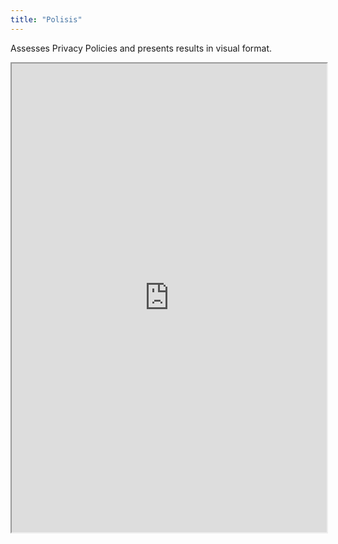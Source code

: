 ```yaml
---
title: "Polisis"
---
```


Assesses Privacy Policies and presents results in visual format.

<iframe height="750" width="100%" src="https://ewelton.github.io/ktest/wiki.html#Polisis"></iframe>
